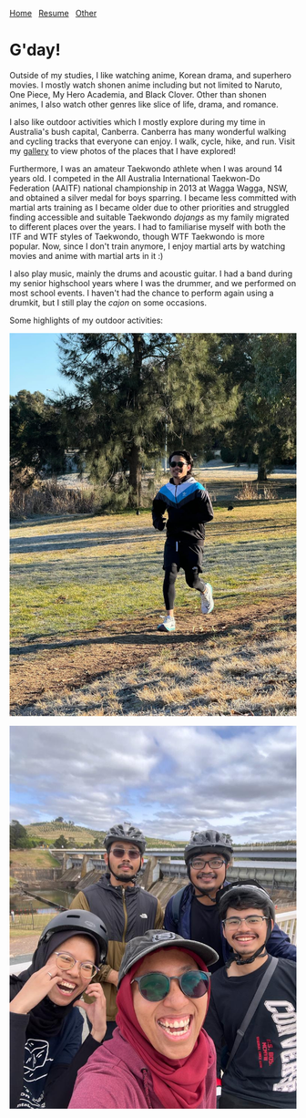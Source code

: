 [Home](./)&nbsp;&nbsp;&nbsp;[Resume](assets/resume.pdf)&nbsp;&nbsp;&nbsp;[Other](./other.html)

# G'day!

Outside of my studies, I like watching anime, Korean drama, and superhero movies. I mostly watch shonen anime including but not limited to Naruto, One Piece, My Hero Academia, and Black Clover. Other than shonen animes, I also watch other genres like slice of life, drama, and romance.

I also like outdoor activities which I mostly explore during my time in Australia's bush capital, Canberra. Canberra has many wonderful walking and cycling tracks that everyone can enjoy. I walk, cycle, hike, and run. Visit my [gallery]() to view photos of the places that I have explored!

Furthermore, I was an amateur Taekwondo athlete when I was around 14 years old. I competed in the All Australia International Taekwon-Do Federation (AAITF) national championship in 2013 at Wagga Wagga, NSW, and obtained a silver medal for boys sparring. I became less committed with martial arts training as I became older due to other priorities and struggled finding accessible and suitable Taekwondo _dojangs_ as my family migrated to different places over the years. I had to familiarise myself with both the ITF and WTF styles of Taekwondo, though WTF Taekwondo is more popular. Now, since I don't train anymore, I enjoy martial arts by watching movies and anime with martial arts in it :)

I also play music, mainly the drums and acoustic guitar. I had a band during my senior highschool years where I was the drummer, and we performed on most school events. I haven't had the chance to perform again using a drumkit, but I still play the _cajon_ on some occasions.

Some highlights of my outdoor activities:

![Parkrun](/assets/img/IMG_1958.JPG)

![Cycling](/assets/img/1000057688.JPG)
